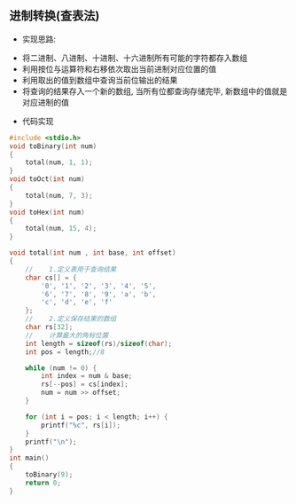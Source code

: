 ## 进制转换(查表法)

- 实现思路:

+ 将二进制、八进制、十进制、十六进制所有可能的字符都存入数组
+ 利用按位与运算符和右移依次取出当前进制对应位置的值
+ 利用取出的值到数组中查询当前位输出的结果
+ 将查询的结果存入一个新的数组, 当所有位都查询存储完毕, 新数组中的值就是对应进制的值

- 代码实现

```c
#include <stdio.h>
void toBinary(int num)
{
    total(num, 1, 1);
}
void toOct(int num)
{
    total(num, 7, 3);
}
void toHex(int num)
{
    total(num, 15, 4);
}

void total(int num , int base, int offset)
{
    //    1.定义表用于查询结果
    char cs[] = {
        '0', '1', '2', '3', '4', '5',
        '6', '7', '8', '9', 'a', 'b',
        'c', 'd', 'e', 'f'
    };
    //    2.定义保存结果的数组
    char rs[32];
    //    计算最大的角标位置
    int length = sizeof(rs)/sizeof(char);
    int pos = length;//8

    while (num != 0) {
        int index = num & base;
        rs[--pos] = cs[index];
        num = num >> offset;
    }

    for (int i = pos; i < length; i++) {
        printf("%c", rs[i]);
    }
    printf("\n");
}
int main()
{
    toBinary(9);
    return 0;
}
```
